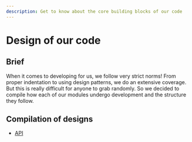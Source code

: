 ```yaml
---
description: Get to know about the core building blocks of our code
---
```


# Design of our code

## Brief

When it comes to developing for us, we follow very strict norms! From proper indentation to using design patterns, we do an extensive coverage. But this is really difficult for anyone to grab randomly. So we decided to compile how each of our modules undergo development and the structure they follow.

## Compilation of designs

* [API](api.md)
